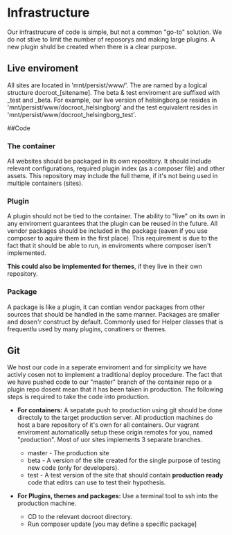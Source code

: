 # Infrastructure
Our infrastrucure of code is simple, but not a common "go-to" solution. We do not stive to limit the number of reposorys and making large plugins. A new plugin shuld be created when there is a clear purpose. 

## Live enviroment
All sites are located in 'mnt/persist/www/'. The are named by a logical structure docroot_[sitename]. The beta & test enviroment are suffixed with _test and _beta. For example, our live version of helsingborg.se resides in 'mnt/persist/www/docroot_helsingborg' and the test equivalent resides in 'mnt/persist/www/docroot_helsingborg_test'. 

##Code

### The container
All websites should be packaged in its own repository. It should include relevant configurations, required plugin index (as a composer file) and other assets. This repository may include the full theme, if it's not being used in multiple containers (sites). 

### Plugin
A plugin should not be tied to the container. The ability to "live" on its own in any enviroment guarantees that the plugin can be reused in the future. All vendor packages should be included in the package (eaven if you use composer to aquire them in the first place). This requirement is due to the fact that it should be able to run, in enviroments where composer isen't implemented.

__This could also be implemented for themes__, if they live in their own repository. 

### Package
A package is like a plugin, it can contian vendor packages from other sources that should be handled in the same manner. Packages are smaller and dosen'r construct by default. Commonly used for Helper classes that is frequentlu used by many plugins, conatiners or themes. 

## Git
We host our code in a seperate enviroment and for simplicity we have activly cosen not to implement a traditional deploy procedure. The fact that we have pushed code to our "master" branch of the container repo or a plugin repo dosent mean that it has been taken in production. The following steps is required to take the code into production. 

- __For containers:__ A sepatate push to production using git should be done directoly to the target production server. All production machines do host a bare repository of it's own for all containers. Our vagrant enviroment automatically setup these origin remotes for you, named "production". Most of uor sites implements 3 separate branches. 
    + master - The production site
    + beta - A version of the site created for the single purpose of testing new code (only for developers).
    + test - A test version of the site that should contain __production ready__ code that editrs can use to test their hypothesis. 
    
- __For Plugins, themes and packages:__ Use a terminal tool to ssh into the production machine. 
    + CD to the relevant docroot directory. 
    + Run composer update [you may define a specific package]



